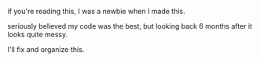 if you're reading this, I was a newbie when I made this. 

seriously believed my code was the best, but looking back 6 months after it looks quite messy. 

I'll fix and organize this. 


